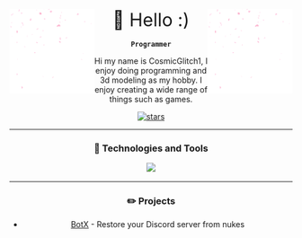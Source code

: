 <div align="center">

<img align="right" src="images/flakes.gif" width="30%" height="30%">
<img align="left" src="images/flakes.gif" width="30%" height="30%">

<font size="6">👋 Hello :)</font>

**`Programmer`**

Hi my name is CosmicGlitch1, I enjoy doing programming and 3d modeling as my hobby. I enjoy creating a wide range of things such as games.

<p>
    <a href="https://github.com/cosmicglitch1?tab=repositories">
        <img alt="stars" title="Total stars on GitHub" src="https://custom-icon-badges.demolab.com/github/stars/CosmicGlitch1?color=22526b&style=for-the-badge&labelColor=488207&logo=star"/>
    </a>
</p>

</div>

---

<div align="center">

### 🧰 Technologies and Tools

<a>
    <img src="https://skillicons.dev/icons?i=blender,bash,docker,git,github,vscode,js,nodejs,express,html,css,mongodb,linux,discordjs,python,typescript"/>
</a>

</div>

---

<div align="center">

### ✏️ Projects
- [BotX](https://github.com/cosmicglitch1/Restoration) - Restore your Discord server from nukes

</div>
